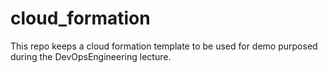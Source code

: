 # cloud_formation

This repo keeps a cloud formation template to be used for demo purposed during the DevOpsEngineering lecture.